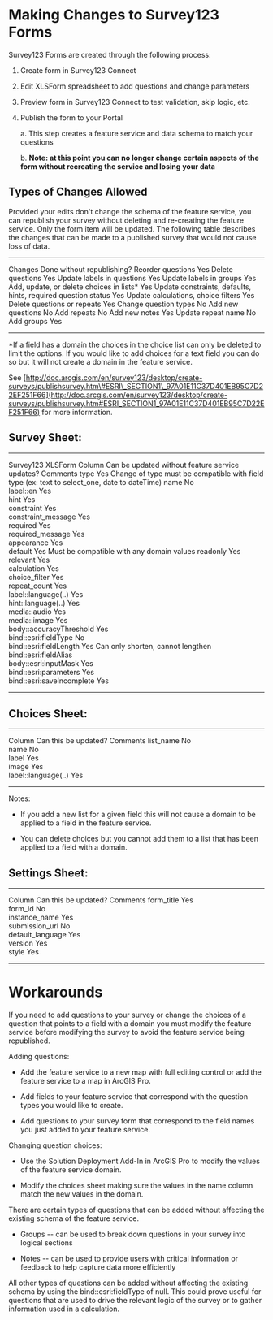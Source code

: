 Making Changes to Survey123 Forms
=================================

Survey123 Forms are created through the following process:

1.  Create form in Survey123 Connect

2.  Edit XLSForm spreadsheet to add questions and change parameters

3.  Preview form in Survey123 Connect to test validation, skip logic,
    etc.

4.  Publish the form to your Portal

    a.  This step creates a feature service and data schema to match
        your questions

    b.  **Note: at this point you can no longer change certain aspects
        of the form without recreating the service and losing your
        data**

Types of Changes Allowed
------------------------

Provided your edits don\'t change the schema of the feature service, you
can republish your survey without deleting and re-creating the feature
service. Only the form item will be updated. The following table
describes the changes that can be made to a published survey that would
not cause loss of data. 

  --------------------------------------------------------------- ----------------------------
  Changes                                                         Done without republishing?
  Reorder questions                                               Yes
  Delete questions                                                Yes
  Update labels in questions                                      Yes
  Update labels in groups                                         Yes
  Add, update, or delete choices in lists\*                       Yes
  Update constraints, defaults, hints, required question status   Yes
  Update calculations, choice filters                             Yes
  Delete questions or repeats                                     Yes
  Change question types                                           No
  Add new questions                                               No
  Add repeats                                                     No
  Add new notes                                                   Yes
  Update repeat name                                              No
  Add groups                                                      Yes
  --------------------------------------------------------------- ----------------------------

\*If a field has a domain the choices in the choice list can only be
deleted to limit the options. If you would like to add choices for a
text field you can do so but it will not create a domain in the feature
service.

See
[http://doc.arcgis.com/en/survey123/desktop/create-surveys/publishsurvey.htm\#ESRI\_SECTION1\_97A01E11C37D401EB95C7D22EF251F66](http://doc.arcgis.com/en/survey123/desktop/create-surveys/publishsurvey.htm#ESRI_SECTION1_97A01E11C37D401EB95C7D22EF251F66)
for more information.

Survey Sheet:
-------------

  --------------------------- ------------------------------------------------- -----------------------------------------------------------------------------------------------
  Survey123 XLSForm Column    Can be updated without feature service updates?   Comments
  type                        Yes                                               Change of type must be compatible with field type (ex: text to select\_one, date to dateTime)
  name                        No                                                
  label::en                   Yes                                               
  hint                        Yes                                               
  constraint                  Yes                                               
  constraint\_message         Yes                                               
  required                    Yes                                               
  required\_message           Yes                                               
  appearance                  Yes                                               
  default                     Yes                                               Must be compatible with any domain values
  readonly                    Yes                                               
  relevant                    Yes                                               
  calculation                 Yes                                               
  choice\_filter              Yes                                               
  repeat\_count               Yes                                               
  label::language(..)         Yes                                               
  hint::language(..)          Yes                                               
  media::audio                Yes                                               
  media::image                Yes                                               
  body::accuracyThreshold     Yes                                               
  bind::esri:fieldType        No                                                
  bind::esri:fieldLength      Yes                                               Can only shorten, cannot lengthen
  bind::esri:fieldAlias                                                         
  body::esri:inputMask        Yes                                               
  bind::esri:parameters       Yes                                               
  bind::esri:saveIncomplete   Yes                                               
  --------------------------- ------------------------------------------------- -----------------------------------------------------------------------------------------------

Choices Sheet:
--------------

  --------------------- ---------------------- ----------
  Column                Can this be updated?   Comments
  list\_name            No                     
  name                  No                     
  label                 Yes                    
  image                 Yes                    
  label::language(..)   Yes                    
  --------------------- ---------------------- ----------

Notes:

-   If you add a new list for a given field this will not cause a domain
    to be applied to a field in the feature service.

-   You can delete choices but you cannot add them to a list that has
    been applied to a field with a domain.

Settings Sheet:
---------------

  ------------------- ---------------------- ----------
  Column              Can this be updated?   Comments
  form\_title         Yes                    
  form\_id            No                     
  instance\_name      Yes                    
  submission\_url     No                     
  default\_language   Yes                    
  version             Yes                    
  style               Yes                    
  ------------------- ---------------------- ----------

Workarounds
===========

If you need to add questions to your survey or change the choices of a
question that points to a field with a domain you must modify the
feature service before modifying the survey to avoid the feature service
being republished.

Adding questions:

-   Add the feature service to a new map with full editing control or
    add the feature service to a map in ArcGIS Pro.

-   Add fields to your feature service that correspond with the question
    types you would like to create.

-   Add questions to your survey form that correspond to the field names
    you just added to your feature service.

Changing question choices:

-   Use the Solution Deployment Add-In in ArcGIS Pro to modify the
    values of the feature service domain.

-   Modify the choices sheet making sure the values in the name column
    match the new values in the domain.

There are certain types of questions that can be added without affecting
the existing schema of the feature service.

-   Groups -- can be used to break down questions in your survey into
    logical sections

-   Notes -- can be used to provide users with critical information or
    feedback to help capture data more efficiently

All other types of questions can be added without affecting the existing
schema by using the bind::esri:fieldType of null. This could prove
useful for questions that are used to drive the relevant logic of the
survey or to gather information used in a calculation.

